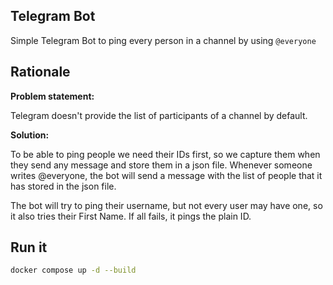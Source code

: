 Telegram Bot
---

Simple Telegram Bot to ping every person in a channel by using `@everyone`

## Rationale

**Problem statement:**

Telegram doesn't provide the list of participants of a channel by default.

**Solution:**

To be able to ping people we need their IDs first, so we capture them when they send any message and store them in a json file.
Whenever someone writes @everyone, the bot will send a message with the list of people that it has stored in the json file.

The bot will try to ping their username, but not every user may have one, so it also tries their First Name. If all fails, it pings the plain ID.

## Run it

```bash
docker compose up -d --build
```
